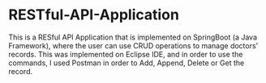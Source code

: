 # RESTful-API-Application
This is a RESful API Application that is implemented on SpringBoot (a Java Framework), where the user can use CRUD operations to manage doctors' records. This was implemented on Eclipse IDE, and in order to use the commands, I used Postman in order to Add, Append, Delete or Get the record.
